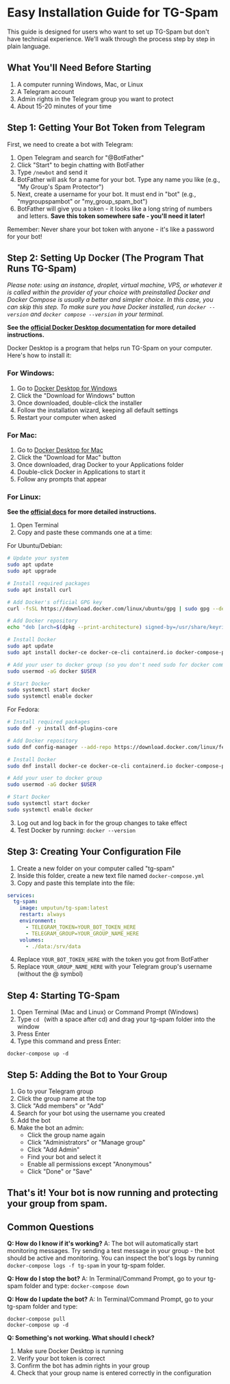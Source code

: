 # Easy Installation Guide for TG-Spam

This guide is designed for users who want to set up TG-Spam but don't have technical experience. We'll walk through the process step by step in plain language.

## What You'll Need Before Starting

1. A computer running Windows, Mac, or Linux
2. A Telegram account
3. Admin rights in the Telegram group you want to protect
4. About 15-20 minutes of your time

## Step 1: Getting Your Bot Token from Telegram

First, we need to create a bot with Telegram:

1. Open Telegram and search for "@BotFather"
2. Click "Start" to begin chatting with BotFather
3. Type `/newbot` and send it
4. BotFather will ask for a name for your bot. Type any name you like (e.g., "My Group's Spam Protector")
5. Next, create a username for your bot. It must end in "bot" (e.g., "mygroupspambot" or "my_group_spam_bot")
6. BotFather will give you a token - it looks like a long string of numbers and letters. **Save this token somewhere safe - you'll need it later!**

Remember: Never share your bot token with anyone - it's like a password for your bot!

## Step 2: Setting Up Docker (The Program That Runs TG-Spam)

*Please note: using an instance, droplet, virtual machine, VPS, or whatever it is called within the provider of your choice with preinstalled Docker and Docker Compose is usually a better and simpler choice. In this case, you can skip this step. To make sure you have Docker installed, run `docker --version` and `docker compose --version` in your terminal.*

**See the [official Docker Desktop documentation](https://docs.docker.com/desktop/) for more detailed instructions.**

Docker Desktop is a program that helps run TG-Spam on your computer. Here's how to install it:

### For Windows:
1. Go to [Docker Desktop for Windows](https://www.docker.com/products/docker-desktop/)
2. Click the "Download for Windows" button
3. Once downloaded, double-click the installer
4. Follow the installation wizard, keeping all default settings
5. Restart your computer when asked

### For Mac:
1. Go to [Docker Desktop for Mac](https://www.docker.com/products/docker-desktop/)
2. Click the "Download for Mac" button
3. Once downloaded, drag Docker to your Applications folder
4. Double-click Docker in Applications to start it
5. Follow any prompts that appear

### For Linux:

**See the [official docs](https://docs.docker.com/engine/install/) for more detailed instructions.**

1. Open Terminal
2. Copy and paste these commands one at a time:

For Ubuntu/Debian:
```bash
# Update your system
sudo apt update
sudo apt upgrade

# Install required packages
sudo apt install curl

# Add Docker's official GPG key
curl -fsSL https://download.docker.com/linux/ubuntu/gpg | sudo gpg --dearmor -o /usr/share/keyrings/docker-archive-keyring.gpg

# Add Docker repository
echo "deb [arch=$(dpkg --print-architecture) signed-by=/usr/share/keyrings/docker-archive-keyring.gpg] https://download.docker.com/linux/ubuntu $(lsb_release -cs) stable" | sudo tee /etc/apt/sources.list.d/docker.list > /dev/null

# Install Docker
sudo apt update
sudo apt install docker-ce docker-ce-cli containerd.io docker-compose-plugin

# Add your user to docker group (so you don't need sudo for docker commands)
sudo usermod -aG docker $USER

# Start Docker
sudo systemctl start docker
sudo systemctl enable docker
```

For Fedora:
```bash
# Install required packages
sudo dnf -y install dnf-plugins-core

# Add Docker repository
sudo dnf config-manager --add-repo https://download.docker.com/linux/fedora/docker-ce.repo

# Install Docker
sudo dnf install docker-ce docker-ce-cli containerd.io docker-compose-plugin

# Add your user to docker group
sudo usermod -aG docker $USER

# Start Docker
sudo systemctl start docker
sudo systemctl enable docker
```

3. Log out and log back in for the group changes to take effect
4. Test Docker by running: `docker --version`


## Step 3: Creating Your Configuration File

1. Create a new folder on your computer called "tg-spam"
2. Inside this folder, create a new text file named `docker-compose.yml`
3. Copy and paste this template into the file:

```yaml
services:
  tg-spam:
    image: umputun/tg-spam:latest
    restart: always
    environment:
      - TELEGRAM_TOKEN=YOUR_BOT_TOKEN_HERE
      - TELEGRAM_GROUP=YOUR_GROUP_NAME_HERE
    volumes:
      - ./data:/srv/data
```

4. Replace `YOUR_BOT_TOKEN_HERE` with the token you got from BotFather
5. Replace `YOUR_GROUP_NAME_HERE` with your Telegram group's username (without the @ symbol)

## Step 4: Starting TG-Spam

1. Open Terminal (Mac and Linux) or Command Prompt (Windows)
2. Type `cd ` (with a space after cd) and drag your tg-spam folder into the window
3. Press Enter
4. Type this command and press Enter:
```
docker-compose up -d
```

## Step 5: Adding the Bot to Your Group

1. Go to your Telegram group
2. Click the group name at the top
3. Click "Add members" or "Add"
4. Search for your bot using the username you created
5. Add the bot
6. Make the bot an admin:
    - Click the group name again
    - Click "Administrators" or "Manage group"
    - Click "Add Admin"
    - Find your bot and select it
    - Enable all permissions except "Anonymous"
    - Click "Done" or "Save"

## That's it! Your bot is now running and protecting your group from spam.

## Common Questions

**Q: How do I know if it's working?**
A: The bot will automatically start monitoring messages. Try sending a test message in your group - the bot should be active and monitoring. You can inspect the bot's logs by running `docker-compose logs -f tg-spam` in your tg-spam folder.

**Q: How do I stop the bot?**
A: In Terminal/Command Prompt, go to your tg-spam folder and type: `docker-compose down`

**Q: How do I update the bot?**
A: In Terminal/Command Prompt, go to your tg-spam folder and type:
```
docker-compose pull
docker-compose up -d
```

**Q: Something's not working. What should I check?**
1. Make sure Docker Desktop is running
2. Verify your bot token is correct
3. Confirm the bot has admin rights in your group
4. Check that your group name is entered correctly in the configuration


